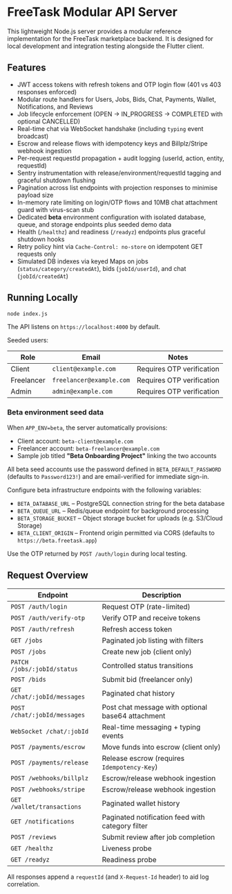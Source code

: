 # FreeTask Modular API Server

This lightweight Node.js server provides a modular reference implementation for the FreeTask marketplace backend.
It is designed for local development and integration testing alongside the Flutter client.

## Features

- JWT access tokens with refresh tokens and OTP login flow (401 vs 403 responses enforced)
- Modular route handlers for Users, Jobs, Bids, Chat, Payments, Wallet, Notifications, and Reviews
- Job lifecycle enforcement (OPEN → IN_PROGRESS → COMPLETED with optional CANCELLED)
- Real-time chat via WebSocket handshake (including `typing` event broadcast)
- Escrow and release flows with idempotency keys and Billplz/Stripe webhook ingestion
- Per-request requestId propagation + audit logging (userId, action, entity, requestId)
- Sentry instrumentation with release/environment/requestId tagging and graceful shutdown flushing
- Pagination across list endpoints with projection responses to minimise payload size
- In-memory rate limiting on login/OTP flows and 10MB chat attachment guard with virus-scan stub
- Dedicated **beta** environment configuration with isolated database, queue, and storage endpoints plus seeded demo data
- Health (`/healthz`) and readiness (`/readyz`) endpoints plus graceful shutdown hooks
- Retry policy hint via `Cache-Control: no-store` on idempotent GET requests only
- Simulated DB indexes via keyed Maps on jobs (`status/category/createdAt`), bids (`jobId/userId`), and chat (`jobId/createdAt`)

## Running Locally

```bash
node index.js
```

The API listens on `https://localhost:4000` by default.

Seeded users:

| Role | Email | Notes |
| ---- | ----- | ----- |
| Client | `client@example.com` | Requires OTP verification |
| Freelancer | `freelancer@example.com` | Requires OTP verification |
| Admin | `admin@example.com` | Requires OTP verification |

### Beta environment seed data

When `APP_ENV=beta`, the server automatically provisions:

- Client account: `beta-client@example.com`
- Freelancer account: `beta-freelancer@example.com`
- Sample job titled **"Beta Onboarding Project"** linking the two accounts

All beta seed accounts use the password defined in `BETA_DEFAULT_PASSWORD` (defaults to `Password123!`) and are email-verified for immediate sign-in.

Configure beta infrastructure endpoints with the following variables:

- `BETA_DATABASE_URL` – PostgreSQL connection string for the beta database
- `BETA_QUEUE_URL` – Redis/queue endpoint for background processing
- `BETA_STORAGE_BUCKET` – Object storage bucket for uploads (e.g. S3/Cloud Storage)
- `BETA_CLIENT_ORIGIN` – Frontend origin permitted via CORS (defaults to `https://beta.freetask.app`)

Use the OTP returned by `POST /auth/login` during local testing.

## Request Overview

| Endpoint | Description |
| -------- | ----------- |
| `POST /auth/login` | Request OTP (rate-limited) |
| `POST /auth/verify-otp` | Verify OTP and receive tokens |
| `POST /auth/refresh` | Refresh access token |
| `GET /jobs` | Paginated job listing with filters |
| `POST /jobs` | Create new job (client only) |
| `PATCH /jobs/:jobId/status` | Controlled status transitions |
| `POST /bids` | Submit bid (freelancer only) |
| `GET /chat/:jobId/messages` | Paginated chat history |
| `POST /chat/:jobId/messages` | Post chat message with optional base64 attachment |
| `WebSocket /chat/:jobId` | Real-time messaging + typing events |
| `POST /payments/escrow` | Move funds into escrow (client only) |
| `POST /payments/release` | Release escrow (requires `Idempotency-Key`) |
| `POST /webhooks/billplz` | Escrow/release webhook ingestion |
| `POST /webhooks/stripe` | Escrow/release webhook ingestion |
| `GET /wallet/transactions` | Paginated wallet history |
| `GET /notifications` | Paginated notification feed with category filter |
| `POST /reviews` | Submit review after job completion |
| `GET /healthz` | Liveness probe |
| `GET /readyz` | Readiness probe |

All responses append a `requestId` (and `X-Request-Id` header) to aid log correlation.

